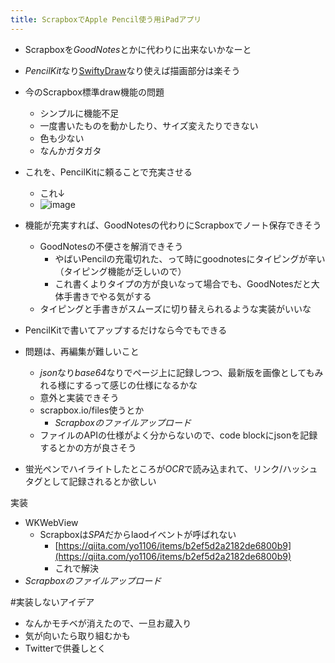 ```yaml
---
title: ScrapboxでApple Pencil使う用iPadアプリ
---
```


* Scrapboxを*GoodNotes*とかに代わりに出来ないかなーと

* *PencilKit*なり[SwiftyDraw](SwiftyDraw.md)なり使えば描画部分は楽そう

* 今のScrapbox標準draw機能の問題
  
  * シンプルに機能不足
  * 一度書いたものを動かしたり、サイズ変えたりできない
  * 色も少ない
  * なんかガタガタ
* これを、PencilKitに頼ることで充実させる
  
  * これ↓
  * ![image](https://gyazo.com/d7c7310b94c51db6b107f6fd69efe157/thumb/1000)
* 機能が充実すれば、GoodNotesの代わりにScrapboxでノート保存できそう
  
  * GoodNotesの不便さを解消できそう
    * やばいPencilの充電切れた、って時にgoodnotesにタイピングが辛い（タイピング機能が乏しいので）
    * これ書くよりタイプの方が良いなって場合でも、GoodNotesだと大体手書きでやる気がする
  * タイピングと手書きがスムーズに切り替えられるような実装がいいな
* PencilKitで書いてアップするだけなら今でもできる

* 問題は、再編集が難しいこと
  
  * *json*なり*base64*なりでページ上に記録しつつ、最新版を画像としてもみれる様にするって感じの仕様になるかな
  * 意外と実装できそう
  * scrapbox.io/files使うとか
    * *Scrapboxのファイルアップロード*
  * ファイルのAPIの仕様がよく分からないので、code blockにjsonを記録するとかの方が良さそう
* 蛍光ペンでハイライトしたところが*OCR*で読み込まれて、リンク/ハッシュタグとして記録されるとか欲しい

実装

* WKWebView
  * Scrapboxは*SPA*だからlaodイベントが呼ばれない
    * [https://qiita.com/yo1106/items/b2ef5d2a2182de6800b9](https://qiita.com/yo1106/items/b2ef5d2a2182de6800b9)
    * これで解決
* *Scrapboxのファイルアップロード*

\#実装しないアイデア

* なんかモチベが消えたので、一旦お蔵入り
* 気が向いたら取り組むかも
* Twitterで供養しとく
